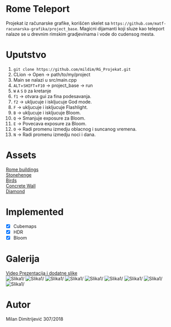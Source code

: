 # Rome Teleport
Projekat iz računarske grafike, korišćen skelet sa `https://github.com/matf-racunarska-grafika/project_base`.
Magicni dijamanti koji sluze kao teleport nalaze se u drevnim rimskim gradjevinama i vode do cudensog mesta.

# Uputstvo
1. `git clone https://github.com/mildim/RG_Projekat.git`
2. CLion -> Open -> path/to/my/project
3. Main se nalazi u src/main.cpp
4. `ALT`+`SHIFT`+`F10` -> project_base -> run
5. `W` `A` `S` `D` za kretanje
6. `f1` -> otvara gui za fina podesavanja.
7. `f2` -> ukljucuje i iskljucuje God mode.
8. `F` -> ukljucuje i iskljucuje Flashlight.
9. `B` -> ukljucuje i iskljucuje Bloom.
10. `Q` -> Smanjuje exposure za Bloom.
11. `E` -> Povecava exposure za Bloom.
12. `O` -> Radi promenu izmedju oblacnog i suncanog vremena.
13. `N` -> Radi promenu izmedju noci i dana.


# Assets

[Rome buildings](https://sketchfab.com/3d-models/rome-0304c6618b984328a6829d474b6e87b4)\
[Stonehenge](https://sketchfab.com/3d-models/stonehenge-37cfc2bb99944703b5d57ea281030ca6)\
[Birds](https://sketchfab.com/3d-models/terror-bird-nhmw-optimized-obj-cd8d9960db854042ad1e26408c58ac47)\
[Concrete Wall](https://sketchfab.com/3d-models/concrete-wall-6bb6a4c2df1547c79d571ba07c93b18a)\
[Diamond](https://sketchfab.com/3d-models/round-diamond-57-edges-ab48eeace14742da90d33db62f5231f8)

# Implemented

- [x] Cubemaps
- [x] HDR 
- [x] Bloom  

# Galerija
[Video Prezentacija i dodatne slike](https://drive.google.com/drive/folders/1k4V_rJXOkpxQhbAobZYTY77HJHI2MYpo?usp=sharing)\
![Slika1](./Galerija/1.png)/
![Slika1](./Galerija/6.png)/
![Slika1](./Galerija/4.png)/
![Slika1](./Galerija/9.png)/
![Slika1](./Galerija/10.png)/
![Slika1](./Galerija/12.png)/
![Slika1](./Galerija/15.png)/
![Slika1](./Galerija/16.png)/
![Slika1](./Galerija/17.png)/

# Autor
Milan Dimitrijević 307/2018

